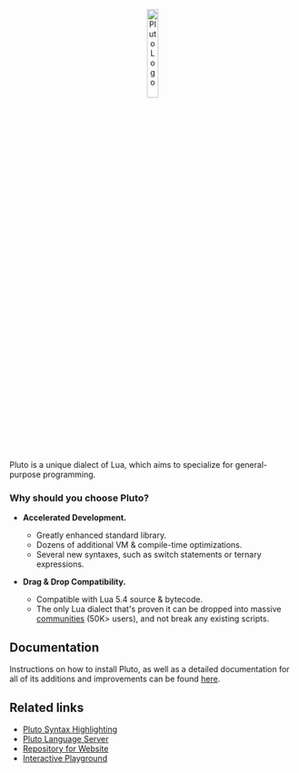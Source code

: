 <p align='center'>
  <img alt="Pluto Logo" width="20%" src="https://avatars.githubusercontent.com/u/108627128" /><br>
</p>
Pluto is a unique dialect of Lua, which aims to specialize for general-purpose programming.

### Why should you choose Pluto?
- **Accelerated Development.**
  - Greatly enhanced standard library.
  - Dozens of additional VM & compile-time optimizations.
  - Several new syntaxes, such as switch statements or ternary expressions.

- **Drag & Drop Compatibility.**
  - Compatible with Lua 5.4 source & bytecode.
  - The only Lua dialect that's proven it can be dropped into massive [communities](https://stand.gg/) (50K> users), and not break any existing scripts.

## Documentation

Instructions on how to install Pluto, as well as a detailed documentation for all of its additions and improvements can be found [here](https://plutolang.github.io/docs/Introduction).

## Related links

- [Pluto Syntax Highlighting](https://github.com/PlutoLang/Syntax-Highlighting)
- [Pluto Language Server](https://github.com/PlutoLang/pluto-language-server)
- [Repository for Website](https://github.com/PlutoLang/plutolang.github.io)
- [Interactive Playground](https://plutolang.github.io/web/)
